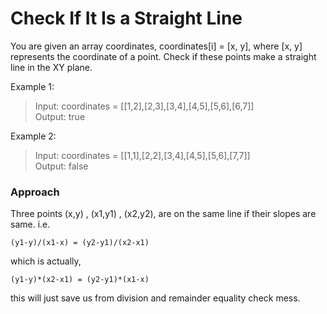 # Check If It Is a Straight Line
You are given an array coordinates, coordinates[i] = [x, y], where [x, y] represents the coordinate of a point. 
Check if these points make a straight line in the XY plane.

Example 1:
> Input: coordinates = [[1,2],[2,3],[3,4],[4,5],[5,6],[6,7]]   
> Output: true

Example 2:
> Input: coordinates = [[1,1],[2,2],[3,4],[4,5],[5,6],[7,7]]   
> Output: false

### Approach

Three points (x,y) , (x1,y1) , (x2,y2), are on the 
same line if their slopes are same. i.e. 

    (y1-y)/(x1-x) = (y2-y1)/(x2-x1)

which is actually,

    (y1-y)*(x2-x1) = (y2-y1)*(x1-x)

this will just save us from division and remainder equality check mess.